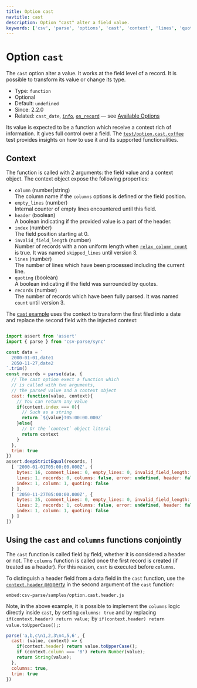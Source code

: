 ```yaml
---
title: Option cast
navtitle: cast
description: Option "cast" alter a field value.
keywords: ['csv', 'parse', 'options', 'cast', 'context', 'lines', 'quoting']
---
```


# Option `cast`

The `cast` option alter a value. It works at the field level of a record. It is possible to transform its value or change its type.

* Type: `function`
* Optional
* Default: `undefined`
* Since: 2.2.0
* Related: `cast_date`, [`info`](/parse/options/info/), [`on_record`](/parse/options/on_record/) &mdash; see [Available Options](/parse/options/#available-options)

Its value is expected to be a function which receive a context rich of information. It gives full control over a field. The [`test/option.cast.coffee`](https://github.com/adaltas/node-csv-parse/blob/master/test/option.cast.coffee) test provides insights on how to use it and its supported functionalities.

## Context

The function is called with 2 arguments: the field value and a context object. The context object expose the following properties:

* `column` (number|string)   
  The column name if the `columns` options is defined or the field position.
* `empty_lines` (number)   
  Internal counter of empty lines encountered until this field.
* `header` (boolean)   
  A boolean indicating if the provided value is a part of the header.
* `index` (number)   
  The field position starting at 0.
* `invalid_field_length` (number)   
  Number of records with a non uniform length when [`relax_column_count`](/parse/options/relax_column_count/) is true. It was named `skipped_lines` until version 3.
* `lines` (number)   
  The number of lines which have been processed including the current line.
* `quoting` (boolean)   
  A boolean indicating if the field was surrounded by quotes.
* `records` (number)   
  The number of records which have been fully parsed. It was named `count` until version 3.

The [cast example](https://github.com/adaltas/node-csv/blob/master/packages/csv-parse/samples/option.cast.js) uses the context to transform the first filed into a date and replace the second field with the injected context:

```js

import assert from 'assert'
import { parse } from 'csv-parse/sync'

const data = `
  2000-01-01,date1
  2050-11-27,date2
`.trim()
const records = parse(data, {
  // The cast option exect a function which 
  // is called with two arguments,
  // the parsed value and a context object
  cast: function(value, context){
    // You can return any value
    if(context.index === 0){
      // Such as a string
      return `${value}T05:00:00.000Z`
    }else{
      // Or the `context` object literal
      return context
    }
  },
  trim: true
})
assert.deepStrictEqual(records, [
  [ '2000-01-01T05:00:00.000Z', {
    bytes: 16, comment_lines: 0, empty_lines: 0, invalid_field_length: 0,
    lines: 1, records: 0, columns: false, error: undefined, header: false,
    index: 1, column: 1, quoting: false
  } ],
  [ '2050-11-27T05:00:00.000Z', {
    bytes: 35, comment_lines: 0, empty_lines: 0, invalid_field_length: 0,
    lines: 2, records: 1, columns: false, error: undefined, header: false,
    index: 1, column: 1, quoting: false
  } ]
])
```

## Using the `cast` and `columns` functions conjointly

The `cast` function is called field by field, whether it is considered a header or not. The `columns` function is called once the first record is created (if treated as a header). For this reason, `cast` is executed before `columns`.

To distinguish a header field from a data field in the `cast` function, use the [`context.header` property](https://github.com/adaltas/node-csv/blob/master/packages/csv-parse/samples/option.cast.header.js) in the second argument of the `cast` function:

`embed:csv-parse/samples/option.cast.header.js`

Note, in the above example, it is possible to implement the `columns` logic directly inside `cast`, by setting `columns: true` and by replacing `if(context.header) return value;` by `if(context.header) return value.toUpperCase();`:

```js
parse('a,b,c\n1,2,3\n4,5,6', {
  cast: (value, context) => {
    if(context.header) return value.toUpperCase();
    if (context.column === 'B') return Number(value);
    return String(value);
  },
  columns: true,
  trim: true
})
```
